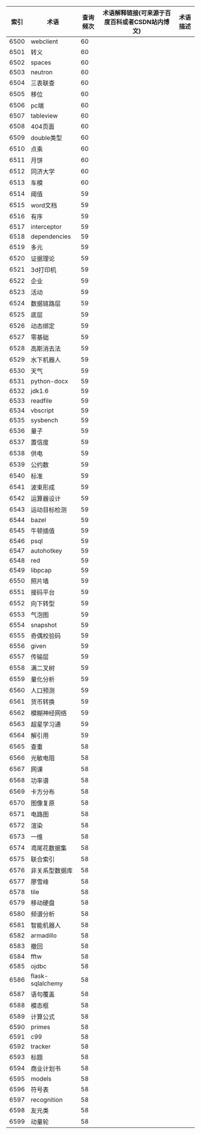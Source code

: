| 索引   | 术语               | 查询频次 | 术语解释链接(可来源于百度百科或者CSDN站内博文) | 术语描述 |
| ---- | ---------------- | ---- | -------------------------- | ---- |
| 6500 | webclient        | 60   |                            |      |
| 6501 | 转义               | 60   |                            |      |
| 6502 | spaces           | 60   |                            |      |
| 6503 | neutron          | 60   |                            |      |
| 6504 | 三表联查             | 60   |                            |      |
| 6505 | 移位               | 60   |                            |      |
| 6506 | pc端              | 60   |                            |      |
| 6507 | tableview        | 60   |                            |      |
| 6508 | 404页面            | 60   |                            |      |
| 6509 | double类型         | 60   |                            |      |
| 6510 | 点乘               | 60   |                            |      |
| 6511 | 月饼               | 60   |                            |      |
| 6512 | 同济大学             | 60   |                            |      |
| 6513 | 车模               | 60   |                            |      |
| 6514 | 阈值               | 59   |                            |      |
| 6515 | word文档           | 59   |                            |      |
| 6516 | 有序               | 59   |                            |      |
| 6517 | interceptor      | 59   |                            |      |
| 6518 | dependencies     | 59   |                            |      |
| 6519 | 多元               | 59   |                            |      |
| 6520 | 证据理论             | 59   |                            |      |
| 6521 | 3d打印机            | 59   |                            |      |
| 6522 | 企业               | 59   |                            |      |
| 6523 | 活动               | 59   |                            |      |
| 6524 | 数据链路层            | 59   |                            |      |
| 6525 | 底层               | 59   |                            |      |
| 6526 | 动态绑定             | 59   |                            |      |
| 6527 | 零基础              | 59   |                            |      |
| 6528 | 高斯消去法            | 59   |                            |      |
| 6529 | 水下机器人            | 59   |                            |      |
| 6530 | 天气               | 59   |                            |      |
| 6531 | python-docx      | 59   |                            |      |
| 6532 | jdk1.6           | 59   |                            |      |
| 6533 | readfile         | 59   |                            |      |
| 6534 | vbscript         | 59   |                            |      |
| 6535 | sysbench         | 59   |                            |      |
| 6536 | 量子               | 59   |                            |      |
| 6537 | 置信度              | 59   |                            |      |
| 6538 | 供电               | 59   |                            |      |
| 6539 | 公约数              | 59   |                            |      |
| 6540 | 标准               | 59   |                            |      |
| 6541 | 波束形成             | 59   |                            |      |
| 6542 | 运算器设计            | 59   |                            |      |
| 6543 | 运动目标检测           | 59   |                            |      |
| 6544 | bazel            | 59   |                            |      |
| 6545 | 牛顿插值             | 59   |                            |      |
| 6546 | psql             | 59   |                            |      |
| 6547 | autohotkey       | 59   |                            |      |
| 6548 | red              | 59   |                            |      |
| 6549 | libpcap          | 59   |                            |      |
| 6550 | 照片墙              | 59   |                            |      |
| 6551 | 接码平台             | 59   |                            |      |
| 6552 | 向下转型             | 59   |                            |      |
| 6553 | 气泡图              | 59   |                            |      |
| 6554 | snapshot         | 59   |                            |      |
| 6555 | 奇偶校验码            | 59   |                            |      |
| 6556 | given            | 59   |                            |      |
| 6557 | 传输层              | 59   |                            |      |
| 6558 | 满二叉树             | 59   |                            |      |
| 6559 | 量化分析             | 59   |                            |      |
| 6560 | 人口预测             | 59   |                            |      |
| 6561 | 货币转换             | 59   |                            |      |
| 6562 | 模糊神经网络           | 59   |                            |      |
| 6563 | 超星学习通            | 59   |                            |      |
| 6564 | 解引用              | 59   |                            |      |
| 6565 | 查重               | 58   |                            |      |
| 6566 | 光敏电阻             | 58   |                            |      |
| 6567 | 网课               | 58   |                            |      |
| 6568 | 功率谱              | 58   |                            |      |
| 6569 | 卡方分布             | 58   |                            |      |
| 6570 | 图像复原             | 58   |                            |      |
| 6571 | 电路图              | 58   |                            |      |
| 6572 | 渲染               | 58   |                            |      |
| 6573 | 一维               | 58   |                            |      |
| 6574 | 鸢尾花数据集           | 58   |                            |      |
| 6575 | 联合索引             | 58   |                            |      |
| 6576 | 非关系型数据库          | 58   |                            |      |
| 6577 | 廖雪峰              | 58   |                            |      |
| 6578 | tile             | 58   |                            |      |
| 6579 | 移动硬盘             | 58   |                            |      |
| 6580 | 频谱分析             | 58   |                            |      |
| 6581 | 智能机器人            | 58   |                            |      |
| 6582 | armadillo        | 58   |                            |      |
| 6583 | 撤回               | 58   |                            |      |
| 6584 | fftw             | 58   |                            |      |
| 6585 | ojdbc            | 58   |                            |      |
| 6586 | flask-sqlalchemy | 58   |                            |      |
| 6587 | 语句覆盖             | 58   |                            |      |
| 6588 | 模态框              | 58   |                            |      |
| 6589 | 计算公式             | 58   |                            |      |
| 6590 | primes           | 58   |                            |      |
| 6591 | c99              | 58   |                            |      |
| 6592 | tracker          | 58   |                            |      |
| 6593 | 标题               | 58   |                            |      |
| 6594 | 商业计划书            | 58   |                            |      |
| 6595 | models           | 58   |                            |      |
| 6596 | 符号表              | 58   |                            |      |
| 6597 | recognition      | 58   |                            |      |
| 6598 | 友元类              | 58   |                            |      |
| 6599 | 动量轮              | 58   |                            |      |

